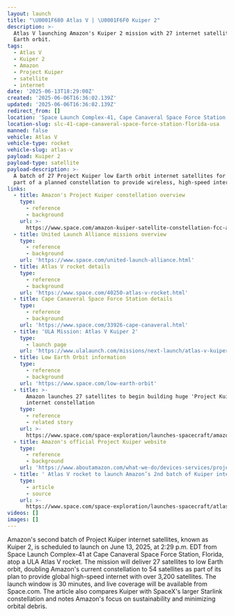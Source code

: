 ```yaml
---
layout: launch
title: "\U0001F680 Atlas V | \U0001F6F0 Kuiper 2"
description: >-
  Atlas V launching Amazon's Kuiper 2 mission with 27 internet satellites to low
  Earth orbit.
tags:
  - Atlas V
  - Kuiper 2
  - Amazon
  - Project Kuiper
  - satellite
  - internet
date: '2025-06-13T18:29:00Z'
created: '2025-06-06T16:36:02.139Z'
updated: '2025-06-06T16:36:02.139Z'
redirect_from: []
location: 'Space Launch Complex-41, Cape Canaveral Space Force Station, Florida'
location-slug: slc-41-cape-canaveral-space-force-station-florida-usa
manned: false
vehicle: Atlas V
vehicle-type: rocket
vehicle-slug: atlas-v
payload: Kuiper 2
payload-type: satellite
payload-description: >-
  A batch of 27 Project Kuiper low Earth orbit internet satellites for Amazon,
  part of a planned constellation to provide wireless, high-speed internet.
links:
  - title: Amazon's Project Kuiper constellation overview
    type:
      - reference
      - background
    url: >-
      https://www.space.com/amazon-kuiper-satellite-constellation-fcc-approval.html
  - title: United Launch Alliance missions overview
    type:
      - reference
      - background
    url: 'https://www.space.com/united-launch-alliance.html'
  - title: Atlas V rocket details
    type:
      - reference
      - background
    url: 'https://www.space.com/40250-atlas-v-rocket.html'
  - title: Cape Canaveral Space Force Station details
    type:
      - reference
      - background
    url: 'https://www.space.com/33926-cape-canaveral.html'
  - title: 'ULA Mission: Atlas V Kuiper 2'
    type:
      - launch page
    url: 'https://www.ulalaunch.com/missions/next-launch/atlas-v-kuiper-2'
  - title: Low Earth Orbit information
    type:
      - reference
      - background
    url: 'https://www.space.com/low-earth-orbit'
  - title: >-
      Amazon launches 27 satellites to begin building huge 'Project Kuiper'
      internet constellation
    type:
      - reference
      - related story
    url: >-
      https://www.space.com/space-exploration/launches-spacecraft/amazon-launches-27-satellites-to-begin-building-huge-project-kuiper-internet-constellation
  - title: Amazon's official Project Kuiper website
    type:
      - reference
      - background
    url: 'https://www.aboutamazon.com/what-we-do/devices-services/project-kuiper'
  - title: ' Atlas V rocket to launch Amazon’s 2nd batch of Kuiper internet satellites on June 13 '
    type:
      - article
      - source
    url: >-
      https://www.space.com/space-exploration/launches-spacecraft/atlas-v-rocket-to-launch-amazons-2nd-batch-of-kuiper-internet-satellites-on-june-13
videos: []
images: []
---
```

Amazon's second batch of Project Kuiper internet satellites, known as Kuiper 2, is scheduled to launch on June 13, 2025, at 2:29 p.m. EDT from Space Launch Complex-41 at Cape Canaveral Space Force Station, Florida, atop a ULA Atlas V rocket. The mission will deliver 27 satellites to low Earth orbit, doubling Amazon's current constellation to 54 satellites as part of its plan to provide global high-speed internet with over 3,200 satellites. The launch window is 30 minutes, and live coverage will be available from Space.com. The article also compares Kuiper with SpaceX's larger Starlink constellation and notes Amazon's focus on sustainability and minimizing orbital debris.

